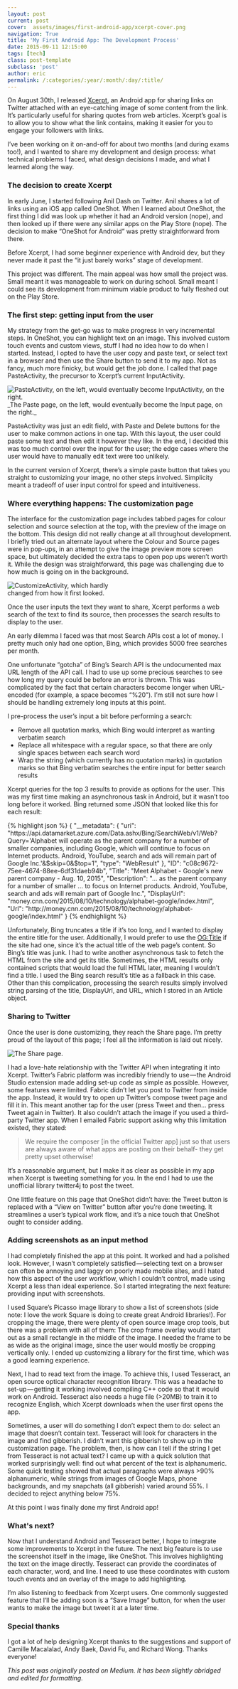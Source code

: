 ```yaml
---
layout: post
current: post
cover:  assets/images/first-android-app/xcerpt-cover.png
navigation: True
title: 'My First Android App: The Development Process'
date: 2015-09-11 12:15:00
tags: [tech]
class: post-template
subclass: 'post'
author: eric
permalink: /:categories/:year/:month/:day/:title/
---
```


On August 30th, I released [Xcerpt](http://xcerpt.surge.sh/), an Android app for sharing links on Twitter attached with an eye-catching image of some content from the link. It’s particularly useful for sharing quotes from web articles. Xcerpt’s goal is to allow you to show what the link contains, making it easier for you to engage your followers with links.

I’ve been working on it on-and-off for about two months (and during exams too!), and I wanted to share my development and design process: what technical problems I faced, what design decisions I made, and what I learned along the way.

### The decision to create Xcerpt

In early June, I started following Anil Dash on Twitter. Anil shares a lot of links using an iOS app called OneShot. When I learned about OneShot, the first thing I did was look up whether it had an Android version (nope), and then looked up if there were any similar apps on the Play Store (nope). The decision to make “OneShot for Android” was pretty straightforward from there.

Before Xcerpt, I had some beginner experience with Android dev, but they never made it past the “it just barely works” stage of development.

This project was different. The main appeal was how small the project was. Small meant it was manageable to work on during school. Small meant I could see its development from minimum viable product to fully fleshed out on the Play Store.

### The first step: getting input from the user

My strategy from the get-go was to make progress in very incremental steps. In OneShot, you can highlight text on an image. This involved custom touch events and custom views, stuff I had no idea how to do when I started. Instead, I opted to have the user copy and paste text, or select text in a browser and then use the Share button to send it to my app. Not as fancy, much more finicky, but would get the job done. I called that page PasteActivity, the precursor to Xcerpt’s current InputActivity.

<img src="/assets/images/first-android-app/input_activity.png" alt="PasteActivity, on the left, would eventually become InputActivity, on the right." style="max-width: 500px;"/>
_The Paste page, on the left, would eventually become the Input page, on the right._

PasteActivity was just an edit field, with Paste and Delete buttons for the user to make common actions in one tap. With this layout, the user could paste some text and then edit it however they like. In the end, I decided this was too much control over the input for the user; the edge cases where the user would have to manually edit text were too unlikely.

In the current version of Xcerpt, there’s a simple paste button that takes you straight to customizing your image, no other steps involved. Simplicity meant a tradeoff of user input control for speed and intuitiveness.

### Where everything happens: The customization page

The interface for the customization page includes tabbed pages for colour selection and source selection at the top, with the preview of the image on the bottom. This design did not really change at all throughout development. I briefly tried out an alternate layout where the Colour and Source pages were in pop-ups, in an attempt to give the image preview more screen space, but ultimately decided the extra taps to open pop ups weren’t worth it. While the design was straightforward, this page was challenging due to how much is going on in the background.

<img src="assets/images/first-android-app/customize_activity.png" alt="CustomizeActivity, which hardly changed from how it first looked." style="max-width: 250px;"/>

Once the user inputs the text they want to share, Xcerpt performs a web search of the text to find its source, then processes the search results to display to the user.

An early dilemma I faced was that most Search APIs cost a lot of money. I pretty much only had one option, Bing, which provides 5000 free searches per month.

One unfortunate “gotcha” of Bing’s Search API is the undocumented max URL length of the API call. I had to use up some precious searches to see how long my query could be before an error is thrown. This was complicated by the fact that certain characters become longer when URL-encoded (for example, a space becomes “%20”). I’m still not sure how I should be handling extremely long inputs at this point.

I pre-process the user’s input a bit before performing a search:
* Remove all quotation marks, which Bing would interpret as wanting verbatim search
* Replace all whitespace with a regular space, so that there are only single spaces between each search word
* Wrap the string (which currently has no quotation marks) in quotation marks so that Bing verbatim searches the entire input for better search results

Xcerpt queries for the top 3 results to provide as options for the user. This was my first time making an asynchronous task in Android, but it wasn’t too long before it worked. Bing returned some JSON that looked like this for each result:

{% highlight json %}
{
  "__metadata": {
    "uri": "https:\/\/api.datamarket.azure.com\/Data.ashx\/Bing\/SearchWeb\/v1\/Web?Query='Alphabet will operate as the parent company for a number of smaller companies, including Google, which will continue to focus on Internet products. Android, YouTube, search and ads will remain part of Google Inc.'&$skip=0&$top=1",
    "type": "WebResult"
  },
  "ID": "c08c9672-75ee-4674-88ee-6df31daeb94b",
  "Title": "Meet Alphabet - Google's new parent company - Aug. 10, 2015",
  "Description": "... as the parent company for a number of smaller ... to focus on Internet products. Android, YouTube, search and ads will remain part of Google Inc.",
  "DisplayUrl": "money.cnn.com\/2015\/08\/10\/technology\/alphabet-google\/index.html",
  "Url": "http:\/\/money.cnn.com\/2015\/08\/10\/technology\/alphabet-google\/index.html"
}
{% endhighlight %}

Unfortunately, Bing truncates a title if it’s too long, and I wanted to display the entire title for the user. Additionally, I would prefer to use the [OG:Title](http://ogp.me/) if the site had one, since it’s the actual title of the web page’s content. So Bing’s title was junk. I had to write another asynchronous task to fetch the HTML from the site and get its title. Sometimes, the HTML results only contained scripts that would load the full HTML later, meaning I wouldn’t find a title. I used the Bing search result’s title as a fallback in this case. Other than this complication, processing the search results simply involved string parsing of the title, DisplayUrl, and URL, which I stored in an Article object.

### Sharing to Twitter

Once the user is done customizing, they reach the Share page. I’m pretty proud of the layout of this page; I feel all the information is laid out nicely.

<img src="assets/images/first-android-app/share_activity.png" alt="The Share page." style="max-width: 250px;"/>

I had a love-hate relationship with the Twitter API when integrating it into Xcerpt. Twitter’s Fabric platform was incredibly friendly to use — the Android Studio extension made adding set-up code as simple as possible. However, some features were limited. Fabric didn’t let you post to Twitter from inside the app. Instead, it would try to open up Twitter’s compose tweet page and fill it in. This meant another tap for the user (press Tweet and then… press Tweet again in Twitter). It also couldn’t attach the image if you used a third-party Twitter app. When I emailed Fabric support asking why this limitation existed, they stated:

> We require the composer [in the official Twitter app] just so that users are always aware of what apps are posting on their behalf- they get pretty upset otherwise!

It’s a reasonable argument, but I make it as clear as possible in my app when Xcerpt is tweeting something for you. In the end I had to use the unofficial library twitter4j to post the tweet.

One little feature on this page that OneShot didn’t have: the Tweet button is replaced with a “View on Twitter” button after you’re done tweeting. It streamlines a user’s typical work flow, and it’s a nice touch that OneShot ought to consider adding.

### Adding screenshots as an input method

I had completely finished the app at this point. It worked and had a polished look. However, I wasn’t completely satisfied — selecting text on a browser can often be annoying and laggy on poorly made mobile sites, and I hated how this aspect of the user workflow, which I couldn’t control, made using Xcerpt a less than ideal experience. So I started integrating the next feature: providing input with screenshots.

I used Square’s Picasso image library to show a list of screenshots (side note: I love the work Square is doing to create great Android libraries!). For cropping the image, there were plenty of open source image crop tools, but there was a problem with all of them: The crop frame overlay would start out as a small rectangle in the middle of the image. I needed the frame to be as wide as the original image, since the user would mostly be cropping vertically only. I ended up customizing a library for the first time, which was a good learning experience.

Next, I had to read text from the image. To achieve this, I used Tesseract, an open source optical character recognition library. This was a headache to set-up — getting it working involved compiling C++ code so that it would work on Android. Tesseract also needs a huge file (>20MB) to train it to recognize English, which Xcerpt downloads when the user first opens the app.

Sometimes, a user will do something I don’t expect them to do: select an image that doesn’t contain text. Tesseract will look for characters in the image and find gibberish. I didn’t want this gibberish to show up in the customization page. The problem, then, is how can I tell if the string I get from Tesseract is not actual text? I came up with a quick solution that worked surprisingly well: find out what percent of the text is alphanumeric. Some quick testing showed that actual paragraphs were always >90% alphanumeric, while strings from images of Google Maps, phone backgrounds, and my snapchats (all gibberish) varied around 55%. I decided to reject anything below 75%.

At this point I was finally done my first Android app!

### What's next?

Now that I understand Android and Tesseract better, I hope to integrate some improvements to Xcerpt in the future. The next big feature is to use the screenshot itself in the image, like OneShot. This involves highlighting the text on the image directly. Tesseract can provide the coordinates of each character, word, and line. I need to use these coordinates with custom touch events and an overlay of the image to add highlighting.

I’m also listening to feedback from Xcerpt users. One commonly suggested feature that I’ll be adding soon is a “Save Image” button, for when the user wants to make the image but tweet it at a later time.

### Special thanks

I got a lot of help designing Xcerpt thanks to the suggestions and support of Camille Macalalad, Andy Baek, David Fu, and Richard Wong. Thanks everyone!

_This post was originally posted on Medium. It has been slightly abridged and edited for formatting._
